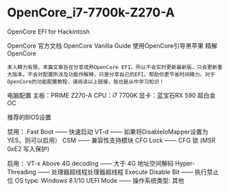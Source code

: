 # OpenCore_i7-7700k-Z270-A
OpenCore EFI for Hackintosh

OpenCore 官方文档
OpenCore Vanilla Guide
使用OpenCore引导黑苹果
精解OpenCore

    本人精力有限，本篇文章旨在分享成熟OpenCore EFI，所以不会实时更新最新版，只会更新重大版本。不会对配置所涉及功能作解释，只是分享自己的EFI。帮助你更节省时间精力。对于OpenCore的功能配置教程，请阅读以上链接，我也是从中学习知识！

电脑配置
主板：PRIME Z270-A
CPU：i7 7700K
显卡：蓝宝石RX 590 超白金 OC

推荐的BIOS设置

禁用：
Fast Boot —— 快速启动
VT-d —— 如果将DisableIoMapper设置为YES，则可以启用）
CSM —— 兼容性支持模块
CFG Lock —— CFG 锁 (MSR 0xE2 写入保护)

启用：
VT-x
Above 4G decoding —— 大于 4G 地址空间解码
Hyper-Threading —— 处理器超线程处理器超线程
Execute Disable Bit —— 执行禁止位
OS type: Windows 8.1/10 UEFI Mode —— 操作系统类型: 其他  

